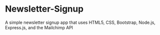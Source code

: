 # Newsletter-Signup

A simple newsletter signup app that uses HTML5, CSS, Bootstrap, Node.js, Express.js, and the Mailchimp API
